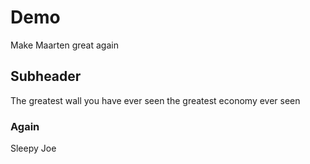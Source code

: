 # Demo

Make Maarten great again

## Subheader

The greatest wall you have ever seen
the greatest economy ever seen

### Again

Sleepy Joe
